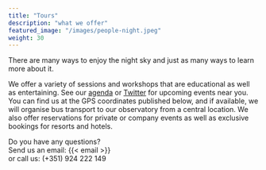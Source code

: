 ```yaml
---
title: "Tours"
description: "what we offer"
featured_image: "/images/people-night.jpeg"
weight: 30
---
```


There are many ways to enjoy the night sky and just as many ways to learn more about it.

We offer a variety of sessions and workshops that are educational as well as entertaining.
See our [agenda](/agenda) or [Twitter](https://twitter.com/ceusdosul) for upcoming events near you. You can find us at the GPS coordinates published below, and if available, we will organise bus transport to our observatory from a central location.
We also offer reservations for private or company events as well as exclusive bookings for resorts and hotels.

Do you have any questions?   
Send us an email: {{< email >}}    
or call us: (+351) 924 222 149

